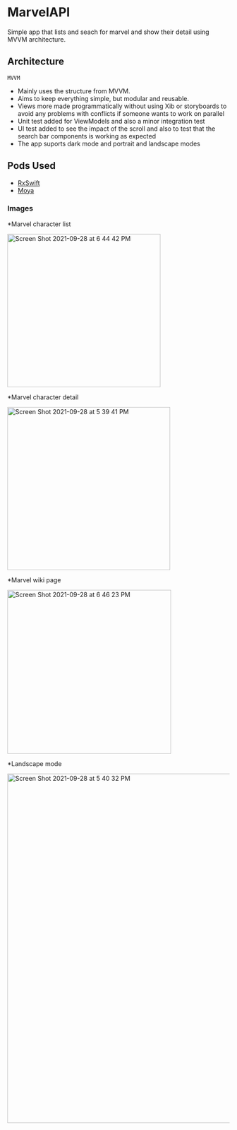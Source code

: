 # MarvelAPI

Simple app that lists and seach for marvel and show their detail using MVVM architecture.

## Architecture

``MVVM``
- Mainly uses the structure from MVVM.
- Aims to keep everything simple, but modular and reusable.
- Views more made programmatically without using Xib or storyboards to avoid any problems with conflicts if someone wants to work on parallel
- Unit test added for ViewModels and also a minor integration test
- UI test added to see the impact of the scroll and also to test that the search bar components is working as expected
- The app suports dark mode and portrait and landscape modes

## Pods Used

- [RxSwift](https://github.com/ReactiveX/RxSwift)
- [Moya](https://github.com/Moya/Moya)

### Images

*Marvel character list

<img width="347" alt="Screen Shot 2021-09-28 at 6 44 42 PM" src="https://user-images.githubusercontent.com/17602606/135180127-5d58e283-bbf9-4846-8a48-19c51ee69348.png">

*Marvel character detail

<img width="369" alt="Screen Shot 2021-09-28 at 5 39 41 PM" src="https://user-images.githubusercontent.com/17602606/135180167-6e307993-a11a-4b00-bb8f-89bd61d6e2c3.png">

*Marvel wiki page

<img width="371" alt="Screen Shot 2021-09-28 at 6 46 23 PM" src="https://user-images.githubusercontent.com/17602606/135180229-10b8a691-bcf2-4d2e-9d29-09045f9ed8d9.png">

*Landscape mode

<img width="791" alt="Screen Shot 2021-09-28 at 5 40 32 PM" src="https://user-images.githubusercontent.com/17602606/135180320-ed68f3c4-4f26-447c-97d0-4ef81b99941f.png">

